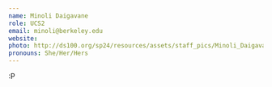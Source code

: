 ```yaml
---
name: Minoli Daigavane
role: UCS2
email: minoli@berkeley.edu
website:
photo: http://ds100.org/sp24/resources/assets/staff_pics/Minoli_Daigavane.png
pronouns: She/Her/Hers
---
```


:P
